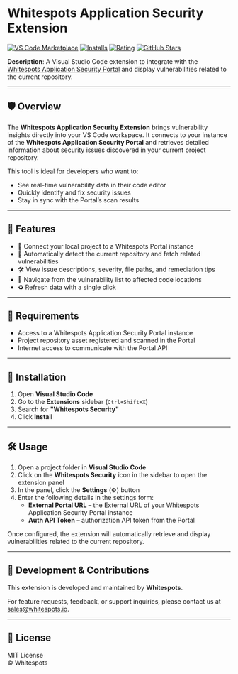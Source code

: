 # Whitespots Application Security Extension

[![VS Code Marketplace](https://img.shields.io/visual-studio-marketplace/v/Whitespots.whitespots-application-security?label=VS%20Code%20Marketplace&logo=visualstudiocode)](https://marketplace.visualstudio.com/items?itemName=Whitespots.whitespots-application-security)
[![Installs](https://img.shields.io/visual-studio-marketplace/i/Whitespots.whitespots-application-security)](https://marketplace.visualstudio.com/items?itemName=Whitespots.whitespots-application-security)
[![Rating](https://img.shields.io/visual-studio-marketplace/r/Whitespots.whitespots-application-security)](https://marketplace.visualstudio.com/items?itemName=Whitespots.whitespots-application-security)
[![GitHub Stars](https://img.shields.io/github/stars/rsmple/myga?style=social)](https://github.com/your-username/myga/stargazers)

**Description**: A Visual Studio Code extension to integrate with the [Whitespots Application Security Portal](https://whitespots.io/) and display vulnerabilities related to the current repository.

---

## 🛡️ Overview

The **Whitespots Application Security Extension** brings vulnerability insights directly into your VS Code workspace. It connects to your instance of the **Whitespots Application Security Portal** and retrieves detailed information about security issues discovered in your current project repository.

This tool is ideal for developers who want to:

- See real-time vulnerability data in their code editor
- Quickly identify and fix security issues
- Stay in sync with the Portal’s scan results

---

## 🚀 Features

- 🔗 Connect your local project to a Whitespots Portal instance
- 📂 Automatically detect the current repository and fetch related vulnerabilities
- 🛠️ View issue descriptions, severity, file paths, and remediation tips
- 🧭 Navigate from the vulnerability list to affected code locations
- ♻️ Refresh data with a single click

---

## 🔧 Requirements

- Access to a Whitespots Application Security Portal instance
- Project repository asset registered and scanned in the Portal
- Internet access to communicate with the Portal API

---

## 🔌 Installation

1. Open **Visual Studio Code**
2. Go to the **Extensions** sidebar (`Ctrl+Shift+X`)
3. Search for **"Whitespots Security"**
4. Click **Install**

---

## 🛠️ Usage

1. Open a project folder in **Visual Studio Code**
2. Click on the **Whitespots Security** icon in the sidebar to open the extension panel
3. In the panel, click the **Settings** (⚙️) button
4. Enter the following details in the settings form:
   - **External Portal URL** – the External URL of your Whitespots Application Security Portal instance
   - **Auth API Token** – authorization API token from the Portal

Once configured, the extension will automatically retrieve and display vulnerabilities related to the current repository.

---

## 🧪 Development & Contributions

This extension is developed and maintained by **Whitespots**.

For feature requests, feedback, or support inquiries, please contact us at [sales@whitespots.io](mailto:sales@whitespots.io).

---

## 📄 License

MIT License  
© Whitespots